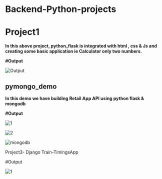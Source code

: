 # Backend-Python-projects

<h1>Project1</h1>

<b>In this above project, python_flask is integrated with html , css & Js and creating some basic application ie Calculator only two numbers.</b>

<b>#Output</b>

![Output](https://user-images.githubusercontent.com/92783730/176878191-376fc534-d5b9-4db2-99ba-8d15163b0929.jpg)

<h2>pymongo_demo</h2>

<b> In this demo we have building Retail App API using python flask & mongodb</b>

<b>#Output</b>


![1](https://user-images.githubusercontent.com/92783730/177109175-4745591d-1d74-4095-b011-78d60cf69420.jpg)


![2](https://user-images.githubusercontent.com/92783730/177109217-9a191380-0689-4ecd-a1e1-51e3a9a1903e.jpg)


![mongodb](https://user-images.githubusercontent.com/92783730/177109280-e57d652c-161f-4970-8373-6e8a8ce6ca22.jpg)

Project3- Django Train-TimingsApp

#Output


![1](https://user-images.githubusercontent.com/92783730/179185752-05dc17d0-8609-4820-ac48-958111fb9a2e.jpg)
